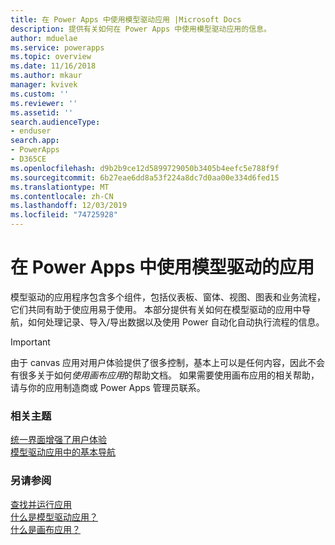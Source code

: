 ```yaml
---
title: 在 Power Apps 中使用模型驱动应用 |Microsoft Docs
description: 提供有关如何在 Power Apps 中使用模型驱动应用的信息。
author: mduelae
ms.service: powerapps
ms.topic: overview
ms.date: 11/16/2018
ms.author: mkaur
manager: kvivek
ms.custom: ''
ms.reviewer: ''
ms.assetid: ''
search.audienceType:
- enduser
search.app:
- PowerApps
- D365CE
ms.openlocfilehash: d9b2b9ce12d5899729050b3405b4eefc5e788f9f
ms.sourcegitcommit: 6b27eae6dd8a53f224a8dc7d0aa00e334d6fed15
ms.translationtype: MT
ms.contentlocale: zh-CN
ms.lasthandoff: 12/03/2019
ms.locfileid: "74725928"
---
```

# <a name="use-model-driven-apps-in-power-apps"></a>在 Power Apps 中使用模型驱动的应用

模型驱动的应用程序包含多个组件，包括仪表板、窗体、视图、图表和业务流程，它们共同有助于使应用易于使用。 本部分提供有关如何在模型驱动的应用中导航，如何处理记录、导入/导出数据以及使用 Power 自动化自动执行流程的信息。 

> [!IMPORTANT]
> 由于 canvas 应用对用户体验提供了很多控制，基本上可以是任何内容，因此不会有很多关于如何*使用画布应用*的帮助文档。 如果需要使用画布应用的相关帮助，请与你的应用制造商或 Power Apps 管理员联系。

### <a name="related-topics"></a>相关主题

[统一界面增强了用户体验](unified-interface.md)<br/>
[模型驱动应用中的基本导航](navigation.md)

### <a name="see-also"></a>另请参阅

[查找并运行应用](index.md)<br/>
[什么是模型驱动应用？](/powerapps/maker/model-driven-apps/model-driven-app-overview)<br/>
[什么是画布应用？](/powerapps/maker/canvas-apps/getting-started)

